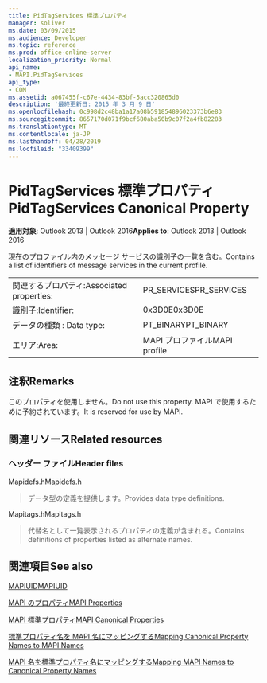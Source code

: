 ```yaml
---
title: PidTagServices 標準プロパティ
manager: soliver
ms.date: 03/09/2015
ms.audience: Developer
ms.topic: reference
ms.prod: office-online-server
localization_priority: Normal
api_name:
- MAPI.PidTagServices
api_type:
- COM
ms.assetid: a067455f-c67e-4434-83bf-5acc320865d0
description: '最終更新日: 2015 年 3 月 9 日'
ms.openlocfilehash: 0c998d2c48ba1a17a08b591854896023373b6e83
ms.sourcegitcommit: 8657170d071f9bcf680aba50b9c07f2a4fb82283
ms.translationtype: MT
ms.contentlocale: ja-JP
ms.lasthandoff: 04/28/2019
ms.locfileid: "33409399"
---
```

# <a name="pidtagservices-canonical-property"></a><span data-ttu-id="9362c-103">PidTagServices 標準プロパティ</span><span class="sxs-lookup"><span data-stu-id="9362c-103">PidTagServices Canonical Property</span></span>

  
  
<span data-ttu-id="9362c-104">**適用対象**: Outlook 2013 | Outlook 2016</span><span class="sxs-lookup"><span data-stu-id="9362c-104">**Applies to**: Outlook 2013 | Outlook 2016</span></span> 
  
<span data-ttu-id="9362c-105">現在のプロファイル内のメッセージ サービスの識別子の一覧を含む。</span><span class="sxs-lookup"><span data-stu-id="9362c-105">Contains a list of identifiers of message services in the current profile.</span></span>
  
|||
|:-----|:-----|
|<span data-ttu-id="9362c-106">関連するプロパティ:</span><span class="sxs-lookup"><span data-stu-id="9362c-106">Associated properties:</span></span>  <br/> |<span data-ttu-id="9362c-107">PR_SERVICES</span><span class="sxs-lookup"><span data-stu-id="9362c-107">PR_SERVICES</span></span>  <br/> |
|<span data-ttu-id="9362c-108">識別子:</span><span class="sxs-lookup"><span data-stu-id="9362c-108">Identifier:</span></span>  <br/> |<span data-ttu-id="9362c-109">0x3D0E</span><span class="sxs-lookup"><span data-stu-id="9362c-109">0x3D0E</span></span>  <br/> |
|<span data-ttu-id="9362c-110">データの種類 : </span><span class="sxs-lookup"><span data-stu-id="9362c-110">Data type:</span></span>  <br/> |<span data-ttu-id="9362c-111">PT_BINARY</span><span class="sxs-lookup"><span data-stu-id="9362c-111">PT_BINARY</span></span>  <br/> |
|<span data-ttu-id="9362c-112">エリア:</span><span class="sxs-lookup"><span data-stu-id="9362c-112">Area:</span></span>  <br/> |<span data-ttu-id="9362c-113">MAPI プロファイル</span><span class="sxs-lookup"><span data-stu-id="9362c-113">MAPI profile</span></span>  <br/> |
   
## <a name="remarks"></a><span data-ttu-id="9362c-114">注釈</span><span class="sxs-lookup"><span data-stu-id="9362c-114">Remarks</span></span>

<span data-ttu-id="9362c-115">このプロパティを使用しません。</span><span class="sxs-lookup"><span data-stu-id="9362c-115">Do not use this property.</span></span> <span data-ttu-id="9362c-116">MAPI で使用するために予約されています。</span><span class="sxs-lookup"><span data-stu-id="9362c-116">It is reserved for use by MAPI.</span></span>
  
## <a name="related-resources"></a><span data-ttu-id="9362c-117">関連リソース</span><span class="sxs-lookup"><span data-stu-id="9362c-117">Related resources</span></span>

### <a name="header-files"></a><span data-ttu-id="9362c-118">ヘッダー ファイル</span><span class="sxs-lookup"><span data-stu-id="9362c-118">Header files</span></span>

<span data-ttu-id="9362c-119">Mapidefs.h</span><span class="sxs-lookup"><span data-stu-id="9362c-119">Mapidefs.h</span></span>
  
> <span data-ttu-id="9362c-120">データ型の定義を提供します。</span><span class="sxs-lookup"><span data-stu-id="9362c-120">Provides data type definitions.</span></span>
    
<span data-ttu-id="9362c-121">Mapitags.h</span><span class="sxs-lookup"><span data-stu-id="9362c-121">Mapitags.h</span></span>
  
> <span data-ttu-id="9362c-122">代替名として一覧表示されるプロパティの定義が含まれる。</span><span class="sxs-lookup"><span data-stu-id="9362c-122">Contains definitions of properties listed as alternate names.</span></span>
    
## <a name="see-also"></a><span data-ttu-id="9362c-123">関連項目</span><span class="sxs-lookup"><span data-stu-id="9362c-123">See also</span></span>



[<span data-ttu-id="9362c-124">MAPIUID</span><span class="sxs-lookup"><span data-stu-id="9362c-124">MAPIUID</span></span>](mapiuid.md)


[<span data-ttu-id="9362c-125">MAPI のプロパティ</span><span class="sxs-lookup"><span data-stu-id="9362c-125">MAPI Properties</span></span>](mapi-properties.md)
  
[<span data-ttu-id="9362c-126">MAPI 標準プロパティ</span><span class="sxs-lookup"><span data-stu-id="9362c-126">MAPI Canonical Properties</span></span>](mapi-canonical-properties.md)
  
[<span data-ttu-id="9362c-127">標準プロパティ名を MAPI 名にマッピングする</span><span class="sxs-lookup"><span data-stu-id="9362c-127">Mapping Canonical Property Names to MAPI Names</span></span>](mapping-canonical-property-names-to-mapi-names.md)
  
[<span data-ttu-id="9362c-128">MAPI 名を標準プロパティ名にマッピングする</span><span class="sxs-lookup"><span data-stu-id="9362c-128">Mapping MAPI Names to Canonical Property Names</span></span>](mapping-mapi-names-to-canonical-property-names.md)

